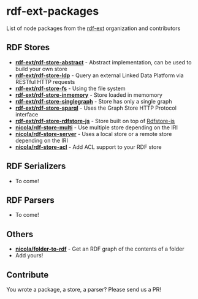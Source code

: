 # rdf-ext-packages
List of node packages from the [rdf-ext](http://github.com/rdf-ext) organization and contributors

## RDF Stores

- [**rdf-ext/rdf-store-abstract**](http://github.com/rdf-ext/rdf-store-abstract) - Abstract implementation, can be used to build your own store
- [**rdf-ext/rdf-store-ldp**](http://github.com/rdf-ext/rdf-store-ldp) - Query an external Linked Data Platform via RESTful HTTP requests
- [**rdf-ext/rdf-store-fs**](http://github.com/rdf-ext/rdf-store-fs) - Using the file system
- [**rdf-ext/rdf-store-inmemory**](http://github.com/rdf-ext/rdf-store-inmemory) - Store loaded in memomory
- [**rdf-ext/rdf-store-singlegraph**](http://github.com/rdf-ext/rdf-store-singlegraph) - Store has only a single graph
- [**rdf-ext/rdf-store-sparql**](http://github.com/rdf-ext/rdf-store-sparql) - Uses the Graph Store HTTP Protocol interface
- [**rdf-ext/rdf-store-rdfstore-js**](http://github.com/rdf-ext/rdf-store-rdfstore-js) - Store built on top of [Rdfstore-js](http://github.com/antoniogarrote/rdfstore-js)
- [**nicola/rdf-store-multi**](http://github.com/nicola/rdf-store-multi) - Use multiple store depending on the IRI
- [**nicola/rdf-store-server**](http://github.com/nicola/rdf-store-server) - Uses a local store or a remote store depending on the IRI
- [**nicola/rdf-store-acl**](http://github.com/nicola/rdf-store-acl) - Add ACL support to your RDF store

## RDF Serializers

- To come!

## RDF Parsers
- To come!

## Others
- [**nicola/folder-to-rdf**](http://github.com/nicola/folder-to-rdf) - Get an RDF graph of the contents of a folder
- Add yours!

## Contribute

You wrote a package, a store, a parser? Please send us a PR!
